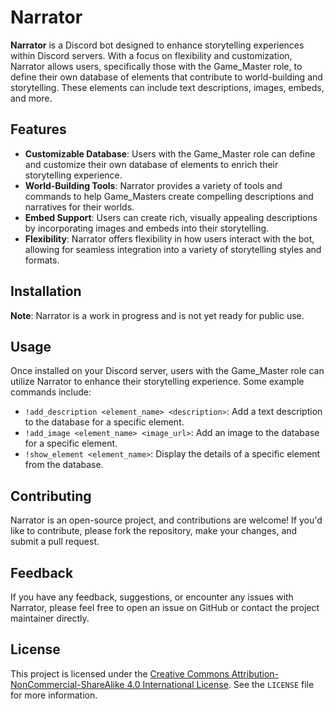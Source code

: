 # Narrator

**Narrator** is a Discord bot designed to enhance storytelling experiences within Discord servers. With a focus on flexibility and customization, Narrator allows users, specifically those with the Game_Master role, to define their own database of elements that contribute to world-building and storytelling. These elements can include text descriptions, images, embeds, and more.

## Features

- **Customizable Database**: Users with the Game_Master role can define and customize their own database of elements to enrich their storytelling experience.
- **World-Building Tools**: Narrator provides a variety of tools and commands to help Game_Masters create compelling descriptions and narratives for their worlds.
- **Embed Support**: Users can create rich, visually appealing descriptions by incorporating images and embeds into their storytelling.
- **Flexibility**: Narrator offers flexibility in how users interact with the bot, allowing for seamless integration into a variety of storytelling styles and formats.

## Installation

**Note**: Narrator is a work in progress and is not yet ready for public use.

## Usage

Once installed on your Discord server, users with the Game_Master role can utilize Narrator to enhance their storytelling experience. Some example commands include:

- `!add_description <element_name> <description>`: Add a text description to the database for a specific element.
- `!add_image <element_name> <image_url>`: Add an image to the database for a specific element.
- `!show_element <element_name>`: Display the details of a specific element from the database.

## Contributing

Narrator is an open-source project, and contributions are welcome! If you'd like to contribute, please fork the repository, make your changes, and submit a pull request.

## Feedback

If you have any feedback, suggestions, or encounter any issues with Narrator, please feel free to open an issue on GitHub or contact the project maintainer directly.

## License

This project is licensed under the [Creative Commons Attribution-NonCommercial-ShareAlike 4.0 International License](http://creativecommons.org/licenses/by-nc-sa/4.0/). See the `LICENSE` file for more information.
